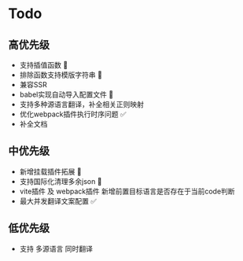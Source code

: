 <!--
 * @Date: 2024-12-09 14:31:41
 * @LastEditors: xiaoshan
 * @LastEditTime: 2025-03-11 11:28:52
 * @FilePath: /i18n_translation_vite/TODO.md
-->

# Todo

## 高优先级

* 支持插值函数 🚧
* 排除函数支持模版字符串 🚧
* 兼容SSR
* babel实现自动导入配置文件 🚧
* 支持多种源语言翻译，补全相关正则映射
* 优化webpack插件执行时序问题 ✅ 
* 补全文档

## 中优先级

* 新增挂载插件拓展 🚧
* 支持国际化清理多余json 🚧
* vite插件 及 webpack插件 新增前置目标语言是否存在于当前code判断
* 最大并发翻译文案配置 ✅

## 低优先级

* 支持 多源语言 同时翻译
